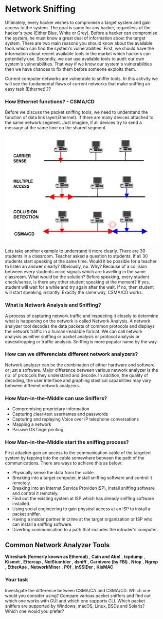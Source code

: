 # Network Sniffing

Ultimately, every hacker wishes to compromise a target system and gain access to the system. The goal is same for any hacker, regardless of the hacker's type (Either Blue, White or Grey). Before a hacker can compromise the system, he must know a great deal of information about the target system. There are two main reasons you should know about the available tools which can find the system's vulnerabilities. First, we should have the information about recent available tools in the market which hackers can potentially use. Secondly, we can use available tools to audit our own system's vulnerabilities. That way if we know our system's vulnerabilities then we have chances to fix them before someone exploits them.

Current computer networks are vulnerable to sniffer
tools. In this activity we will see the fundamental
flaws of current networks that make sniffing an
easy task (Ethernet).??

### How Ethernet functions? - CSMA/CD

Before we discuss the packet sniffing tools, we need to understand the function of data link layer(Ethernet). If there are many devices attached to the same network segment. Just imagine, if all devices try to send a message at the same time on the shared segment.

![GitHub Logo](./images/CSMA-CD.gif)
<!--- (source: http://pharoah-net.blogspot.com.au/2011/12/logical-topology.html -->

Lets take another example to understand it more clearly. There are 30 students in a classroom. Teacher asked a question to students. If all 30 students start speaking at the same time. Would it be possible for a teacher to listen an answer clearly? Obviously, no. Why? Because of a collision between every students voice signals which are travelling in the same classroom. What would be the solution? Before speaking, every student check/sense, Is there any other student speaking at the moment? If yes, student will wait for a while and try again after the wait. If no, then student will start speaking instantly. Exaclty the same way, CSMA/CD works.


### What is Network Analysis and Sniffing?

A process of capturing network traffic and inspecting it closely to determine what is happening on the network is called Network Analysis. A network analyzer tool decodes the data packets of common protocols and displays the network traffic in a human-readable format. We can call network analysis as either sniffing or packet analysis or protocol analysis or eavesdropping or traffic analysis. Sniffing is more popular name by the way.

### How can we differenciate different network analyzers?

Network analyzer can be the combination of either hardware and software or just a software. Major difference between various network analyzer is the no. of protocols they understand and decode. In addition, the quality of decoding, the user interface and graphing stastical capabilities may vary between different network analyzers.

### How Man-in-the-Middle can use Sniffers?
* Compromising proprietary information
* Capturing clear-text usernames and passwords
* Capturing and replaying Voice over IP telephone conversations
* Mapping a network
* Passive OS fingerprinting

### How Man-in-the-Middle start the sniffing process?
First attacker gain an access to the communication cable of the targeted system by tapping into the cable somewhere between the path of the communications. There are ways to achieve this as below:
* Physically sense the data from the cable.
* Breaking into a target computer, install sniffing software and control it remotely.
* Breaking into an Internet Service Provider(ISP), install sniffing software and control it remotely.
* Find out the existing system at ISP which has already sniffing software installed.
* Using social engineering to gain physical access at an ISP to install a packet sniffer.
* Having a insider partner in crime at the target organization or ISP who can install a sniffing software.
* Diverting communication to a path that includes the intruder's computer.

## Common Network Analyzer Tools
**Wireshark (formerly known as Ethereal)** , **Cain and Abel** , **tcpdump** , **Kismet** , **Ettercap** , **NetStumbler** , **dsniff** , **Carnivore (by FBI)** , **Ntop** , **Ngrep** , **EtherApe** , **NetworkMiner** , **P0f** , **inSSIDer** , **KisMAC**


### Your task
Investigate the difference between CSMA/CA and CSMA/CD. Which one would you consider using? Compare various packet sniffers and find out which one works with GUI and which one supports CLI. Which packet sniffers are supported by Windows, macOS, Linux, BSDs and Solaris? Which one would you prefer?